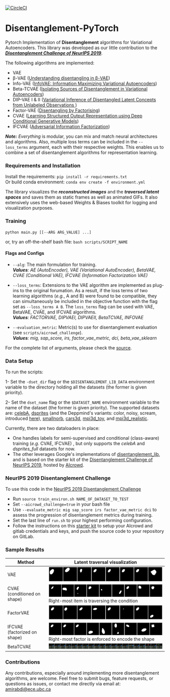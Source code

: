 [![CircleCI](https://circleci.com/gh/amir-abdi/disentanglement-pytorch.svg?style=svg&circle-token=40d47183b78c6f1959ff584259c89ac7d49e36b0)](https://circleci.com/gh/amir-abdi/disentanglement-pytorch)

# Disentanglement-PyTorch
Pytorch Implementation of **Disentanglement** algorithms for Variational Autoencoders. This library was developed as our little  contribution to the ***[Disentanglement Challenge of NeurIPS 2019](https://aicrowd.com/challenges/neurips-2019-disentanglement-challenge)***.

The following algorithms are implemented:
- VAE
- β-VAE ([Understanding disentangling in β-VAE](https://arxiv.org/pdf/1804.03599.pdf))
- Info-VAE ([InfoVAE: Information Maximizing Variational Autoencoders](https://arxiv.org/abs/1706.02262))
- Beta-TCVAE ([Isolating Sources of Disentanglement in Variational Autoencoders](https://arxiv.org/abs/1802.04942))
- DIP-VAE I & II ([Variational Inference of Disentangled Latent Concepts from Unlabeled Observations ](https://openreview.net/forum?id=H1kG7GZAW))
- Factor-VAE ([Disentangling by Factorising](https://arxiv.org/pdf/1802.05983.pdf))
- CVAE ([Learning Structured Output Representation using Deep Conditional Generative Models](https://papers.nips.cc/paper/5775-learning-structured-output-representation-using-deep-conditional-generative-models.pdf))
- IFCVAE ([Adversarial Information Factorization](https://arxiv.org/pdf/1711.05175.pdf))

***Note:*** *Everything* is modular, you can mix and match neural architectures and algorithms.
Also, multiple loss terms can be included in the `--loss_terms` argument, each with their respective 
weights. This enables us to combine a set of disentanglement algorithms for representation learning. 


### Requirements and Installation

Install the requirements: `pip install -r requirements.txt` \
Or build conda environment: `conda env create -f environment.yml`

The library visualizes the ***reconstructed images*** and the ***traversed latent spaces*** and saves them as static frames as well as animated GIFs. It also extensively uses the web-based Weights & Biases toolkit for logging and visualization purposes.

### Training

    python main.py [[--ARG ARG_VALUE] ...]

or, try an off-the-shelf bash file: `bash scripts/SCRIPT_NAME`
    
#### Flags and Configs

- `--alg`: The main formulation for training. \
  ***Values**: 
AE (AutoEncoder), 
VAE (Variational AutoEncoder), 
BetaVAE, 
CVAE (Conditional VAE), 
IFCVAE (Information Factorization VAE)*

- `--loss_terms`: Extensions to the VAE algorithm 
are implemented as plug-ins to the original forumation. 
As a result, if the loss terms of two learning algorithms (*e.g.*, A and B) 
were found to be compatible, they can simultaneously be included in the objective 
function with the flag set as `--loss_terms A B`. 
The `loss_terms` flag can be used with VAE, BetaVAE, CVAE, and 
IFCVAE algorithms. \
   ***Values**: FACTORVAE, DIPVAEI, DIPVAEII, BetaTCVAE, INFOVAE*
    
- `--evaluation_metric`: Metric(s) to use for disentanglement evaluation (see `scripts/aicrowd_challenge`). \
***Values**: mig, sap_score, irs, factor_vae_metric, dci, beta_vae_sklearn*

For the complete list of arguments, please check the [source](./common/arguments.py).
 


### Data Setup
To run the scripts:

1- Set the `-dset_dir` flag or the `$DISENTANGLEMENT_LIB_DATA` environment variable to the directory 
holding all the datasets (the former is given priority). 

2- Set the `dset_name` flag or the `$DATASET_NAME` environment variable to the name of the dataset (the former is given priority).
The supported datasets are: 
[celebA](http://mmlab.ie.cuhk.edu.hk/projects/CelebA.html),
[dsprites](https://github.com/deepmind/dsprites-dataset/raw/master/dsprites_ndarray_co1sh3sc6or40x32y32_64x64.npz)
(and the Deppmind's variants: color, noisy, scream, introduced [here](https://github.com/google-research/disentanglement_lib/blob/master/disentanglement_lib/data/ground_truth/named_data.py)),
[smallnorb](https://cs.nyu.edu/~ylclab/data/norb-v1.0-small/), 
[cars3d](http://www.scottreed.info/files/nips2015-analogy-data.tar.gz), 
[mpi3d_toy](https://storage.googleapis.com/disentanglement_dataset/data_npz/sim_toy_64x_ordered_without_heldout_factors.npz), and 
[mpi3d_realistic](https://storage.googleapis.com/disentanglement_dataset/data_npz/sim_realistic_64x_ordered_without_heldout_factors.npz).  

<!--- [shapes3d](https://storage.cloud.google.com/3d-shapes/3dshapes.h5)*.-->
 
Currently, there are two dataloaders in place: 
- One handles labels for semi-supervised and conditional (class-aware) training (*e.g.* CVAE, IFCVAE) , 
but only supports the *celebA* and *dsprites_full* datasets for now. 
- The other leverages Google's implementations of [disentanglement_lib](https://github.com/google-research/disentanglement_lib),
and is based on the starter kit of the 
[Disentanglement Challenge of NeurIPS 2019](https://github.com/AIcrowd/neurips2019_disentanglement_challenge_starter_kit/blob/master/utils_pytorch.py),
hosted by [AIcrowd](http://aicrowd.com).

### NeurIPS 2019 Disentanglement Challenge
To use this code in the 
[NeurIPS 2019 Disentanglement Challenge](https://www.aicrowd.com/challenges/neurips-2019-disentanglement-challenge)

- Run `source train_environ.sh NAME_OF_DATASET_TO_TEST`
- Set `--aicrowd_challenge=true` in your bash file
- Use `--evaluate_metric mig sap_score irs factor_vae_metric dci` 
to assess the progression of disentanglement metrics during training. 
- Set the last line of `run.sh` to your highest performing configuration.
- Follow the instructions on this [starter kit](https://github.com/AIcrowd/neurips2019_disentanglement_challenge_starter_kit)
to setup your AIcrowd and gitlab credentials and keys, and push the source code 
to your repository on GitLab.


### Sample Results

| Method    | Latent traversal visualization  | 
| ----- | -----|
| VAE | ![](sample_results/dsprite_VAE/gif_fixed_ellipse.gif) |
| CVAE (conditioned on shape)| ![](sample_results/dsprite_CVAE/gif_fixed_ellipse.gif) <br>Right-most item is traversing the condition |
| FactorVAE | ![](sample_results/dsprite_FactorVAE/gif_fixed_ellipse.gif) |
| IFCVAE (factorized on shape)| ![](sample_results/dsprite_IFCVAE/gif_fixed_ellipse.gif) <br>Right-most factor is enforced to encode the shape |
| BetaTCVAE | ![](sample_results/mpi3d_realistic_BetaTCVAE/gif_rand1.gif) |


### Contributions
Any contributions, especially around implementing more disentanglement algorithms, 
are welcome. Feel free to submit bugs, feature requests, or questions as issues,
or contact me directly via email at: [amirabdi@ece.ubc.ca](mailto:amirabdi@ece.ubc.ca)

